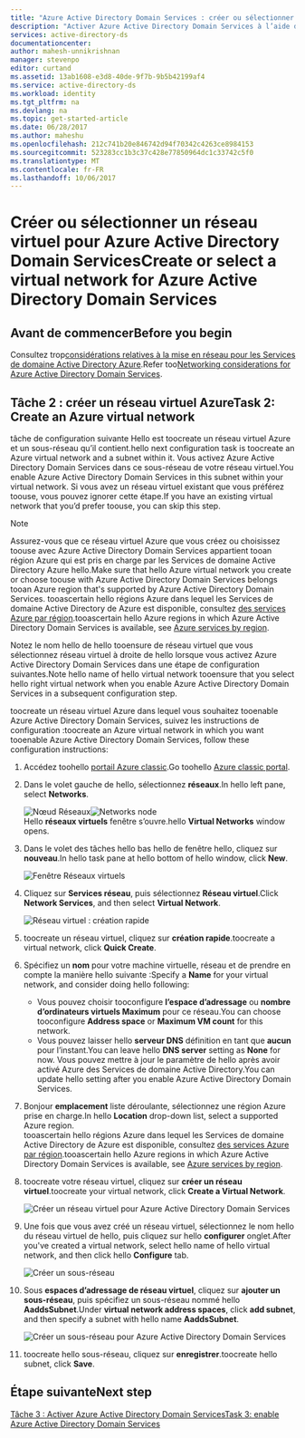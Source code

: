 ```yaml
---
title: "Azure Active Directory Domain Services : créer ou sélectionner un réseau virtuel | Microsoft Docs"
description: "Activer Azure Active Directory Domain Services à l’aide de hello portail Azure classic"
services: active-directory-ds
documentationcenter: 
author: mahesh-unnikrishnan
manager: stevenpo
editor: curtand
ms.assetid: 13ab1608-e3d8-40de-9f7b-9b5b42199af4
ms.service: active-directory-ds
ms.workload: identity
ms.tgt_pltfrm: na
ms.devlang: na
ms.topic: get-started-article
ms.date: 06/28/2017
ms.author: maheshu
ms.openlocfilehash: 212c741b20e846742d94f70342c4263ce8984153
ms.sourcegitcommit: 523283cc1b3c37c428e77850964dc1c33742c5f0
ms.translationtype: MT
ms.contentlocale: fr-FR
ms.lasthandoff: 10/06/2017
---
```

# <a name="create-or-select-a-virtual-network-for-azure-active-directory-domain-services"></a><span data-ttu-id="9ce05-103">Créer ou sélectionner un réseau virtuel pour Azure Active Directory Domain Services</span><span class="sxs-lookup"><span data-stu-id="9ce05-103">Create or select a virtual network for Azure Active Directory Domain Services</span></span>
## <a name="before-you-begin"></a><span data-ttu-id="9ce05-104">Avant de commencer</span><span class="sxs-lookup"><span data-stu-id="9ce05-104">Before you begin</span></span>
<span data-ttu-id="9ce05-105">Consultez trop[considérations relatives à la mise en réseau pour les Services de domaine Active Directory Azure](active-directory-ds-networking.md).</span><span class="sxs-lookup"><span data-stu-id="9ce05-105">Refer too[Networking considerations for Azure Active Directory Domain Services](active-directory-ds-networking.md).</span></span>

## <a name="task-2-create-an-azure-virtual-network"></a><span data-ttu-id="9ce05-106">Tâche 2 : créer un réseau virtuel Azure</span><span class="sxs-lookup"><span data-stu-id="9ce05-106">Task 2: Create an Azure virtual network</span></span>
<span data-ttu-id="9ce05-107">tâche de configuration suivante Hello est toocreate un réseau virtuel Azure et un sous-réseau qu’il contient.</span><span class="sxs-lookup"><span data-stu-id="9ce05-107">hello next configuration task is toocreate an Azure virtual network and a subnet within it.</span></span> <span data-ttu-id="9ce05-108">Vous activez Azure Active Directory Domain Services dans ce sous-réseau de votre réseau virtuel.</span><span class="sxs-lookup"><span data-stu-id="9ce05-108">You enable Azure Active Directory Domain Services in this subnet within your virtual network.</span></span> <span data-ttu-id="9ce05-109">Si vous avez un réseau virtuel existant que vous préférez toouse, vous pouvez ignorer cette étape.</span><span class="sxs-lookup"><span data-stu-id="9ce05-109">If you have an existing virtual network that you’d prefer toouse, you can skip this step.</span></span>

> [!NOTE]
> <span data-ttu-id="9ce05-110">Assurez-vous que ce réseau virtuel Azure que vous créez ou choisissez toouse avec Azure Active Directory Domain Services appartient tooan région Azure qui est pris en charge par les Services de domaine Active Directory Azure hello.</span><span class="sxs-lookup"><span data-stu-id="9ce05-110">Make sure that hello Azure virtual network you create or choose toouse with Azure Active Directory Domain Services belongs tooan Azure region that's supported by Azure Active Directory Domain Services.</span></span> <span data-ttu-id="9ce05-111">tooascertain hello régions Azure dans lequel les Services de domaine Active Directory de Azure est disponible, consultez [des services Azure par région](https://azure.microsoft.com/regions/#services/).</span><span class="sxs-lookup"><span data-stu-id="9ce05-111">tooascertain hello Azure regions in which Azure Active Directory Domain Services is available, see [Azure services by region](https://azure.microsoft.com/regions/#services/).</span></span>
>
><span data-ttu-id="9ce05-112">Notez le nom hello de hello tooensure de réseau virtuel que vous sélectionnez réseau virtuel à droite de hello lorsque vous activez Azure Active Directory Domain Services dans une étape de configuration suivantes.</span><span class="sxs-lookup"><span data-stu-id="9ce05-112">Note hello name of hello virtual network tooensure that you select hello right virtual network when you enable Azure Active Directory Domain Services in a subsequent configuration step.</span></span>


<span data-ttu-id="9ce05-113">toocreate un réseau virtuel Azure dans lequel vous souhaitez tooenable Azure Active Directory Domain Services, suivez les instructions de configuration :</span><span class="sxs-lookup"><span data-stu-id="9ce05-113">toocreate an Azure virtual network in which you want tooenable Azure Active Directory Domain Services, follow these configuration instructions:</span></span>

1. <span data-ttu-id="9ce05-114">Accédez toohello [portail Azure classic](https://manage.windowsazure.com).</span><span class="sxs-lookup"><span data-stu-id="9ce05-114">Go toohello [Azure classic portal](https://manage.windowsazure.com).</span></span>
2. <span data-ttu-id="9ce05-115">Dans le volet gauche de hello, sélectionnez **réseaux**.</span><span class="sxs-lookup"><span data-stu-id="9ce05-115">In hello left pane, select **Networks**.</span></span>

    <span data-ttu-id="9ce05-116">![Nœud Réseaux](./media/active-directory-domain-services-getting-started/networks-node.png)</span><span class="sxs-lookup"><span data-stu-id="9ce05-116">![Networks node](./media/active-directory-domain-services-getting-started/networks-node.png)</span></span>  
    <span data-ttu-id="9ce05-117">Hello **réseaux virtuels** fenêtre s’ouvre.</span><span class="sxs-lookup"><span data-stu-id="9ce05-117">hello **Virtual Networks** window opens.</span></span>
3. <span data-ttu-id="9ce05-118">Dans le volet des tâches hello bas hello de fenêtre hello, cliquez sur **nouveau**.</span><span class="sxs-lookup"><span data-stu-id="9ce05-118">In hello task pane at hello bottom of hello window, click **New**.</span></span>

    ![Fenêtre Réseaux virtuels](./media/active-directory-domain-services-getting-started/virtual-networks.png)
4. <span data-ttu-id="9ce05-120">Cliquez sur **Services réseau**, puis sélectionnez **Réseau virtuel**.</span><span class="sxs-lookup"><span data-stu-id="9ce05-120">Click **Network Services**, and then select **Virtual Network**.</span></span>

    ![Réseau virtuel : création rapide](./media/active-directory-domain-services-getting-started/virtual-network-quickcreate.png)
5. <span data-ttu-id="9ce05-122">toocreate un réseau virtuel, cliquez sur **création rapide**.</span><span class="sxs-lookup"><span data-stu-id="9ce05-122">toocreate a virtual network, click **Quick Create**.</span></span>

6. <span data-ttu-id="9ce05-123">Spécifiez un **nom** pour votre machine virtuelle, réseau et de prendre en compte la manière hello suivante :</span><span class="sxs-lookup"><span data-stu-id="9ce05-123">Specify a **Name** for your virtual network, and consider doing hello following:</span></span>
    * <span data-ttu-id="9ce05-124">Vous pouvez choisir tooconfigure **l’espace d’adressage** ou **nombre d’ordinateurs virtuels Maximum** pour ce réseau.</span><span class="sxs-lookup"><span data-stu-id="9ce05-124">You can choose tooconfigure **Address space** or **Maximum VM count** for this network.</span></span>
    * <span data-ttu-id="9ce05-125">Vous pouvez laisser hello **serveur DNS** définition en tant que **aucun** pour l’instant.</span><span class="sxs-lookup"><span data-stu-id="9ce05-125">You can leave hello **DNS server** setting as **None** for now.</span></span> <span data-ttu-id="9ce05-126">Vous pouvez mettre à jour le paramètre de hello après avoir activé Azure des Services de domaine Active Directory.</span><span class="sxs-lookup"><span data-stu-id="9ce05-126">You can update hello setting after you enable Azure Active Directory Domain Services.</span></span>
7. <span data-ttu-id="9ce05-127">Bonjour **emplacement** liste déroulante, sélectionnez une région Azure prise en charge.</span><span class="sxs-lookup"><span data-stu-id="9ce05-127">In hello **Location** drop-down list, select a supported Azure region.</span></span>  
    <span data-ttu-id="9ce05-128">tooascertain hello régions Azure dans lequel les Services de domaine Active Directory de Azure est disponible, consultez [des services Azure par région](https://azure.microsoft.com/regions/#services/).</span><span class="sxs-lookup"><span data-stu-id="9ce05-128">tooascertain hello Azure regions in which Azure Active Directory Domain Services is available, see [Azure services by region](https://azure.microsoft.com/regions/#services/).</span></span>
8. <span data-ttu-id="9ce05-129">toocreate votre réseau virtuel, cliquez sur **créer un réseau virtuel**.</span><span class="sxs-lookup"><span data-stu-id="9ce05-129">toocreate your virtual network, click **Create a Virtual Network**.</span></span>

    ![Créer un réseau virtuel pour Azure Active Directory Domain Services](./media/active-directory-domain-services-getting-started/create-vnet.png)
9. <span data-ttu-id="9ce05-131">Une fois que vous avez créé un réseau virtuel, sélectionnez le nom hello du réseau virtuel de hello, puis cliquez sur hello **configurer** onglet.</span><span class="sxs-lookup"><span data-stu-id="9ce05-131">After you've created a virtual network, select hello name of hello virtual network, and then click hello **Configure** tab.</span></span>

    ![Créer un sous-réseau](./media/active-directory-domain-services-getting-started/create-vnet-properties.png)
10. <span data-ttu-id="9ce05-133">Sous **espaces d’adressage de réseau virtuel**, cliquez sur **ajouter un sous-réseau**, puis spécifiez un sous-réseau nommé hello **AaddsSubnet**.</span><span class="sxs-lookup"><span data-stu-id="9ce05-133">Under **virtual network address spaces**, click **add subnet**, and then specify a subnet with hello name **AaddsSubnet**.</span></span>

    ![Créer un sous-réseau pour Azure Active Directory Domain Services](./media/active-directory-domain-services-getting-started/create-vnet-add-subnet.png)

11. <span data-ttu-id="9ce05-135">toocreate hello sous-réseau, cliquez sur **enregistrer**.</span><span class="sxs-lookup"><span data-stu-id="9ce05-135">toocreate hello subnet, click **Save**.</span></span>


## <a name="next-step"></a><span data-ttu-id="9ce05-136">Étape suivante</span><span class="sxs-lookup"><span data-stu-id="9ce05-136">Next step</span></span>
[<span data-ttu-id="9ce05-137">Tâche 3 : Activer Azure Active Directory Domain Services</span><span class="sxs-lookup"><span data-stu-id="9ce05-137">Task 3: enable Azure Active Directory Domain Services</span></span>](active-directory-ds-getting-started-enableaadds.md)
